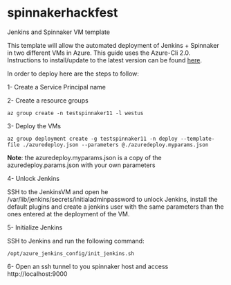 # spinnakerhackfest
Jenkins and Spinnaker VM template

This template will allow the automated deployment of Jenkins + Spinnaker in two different VMs in Azure.  This guide uses the Azure-Cli 2.0.  Instructions to install/update to the latest version can be found [here](https://docs.microsoft.com/en-us/cli/azure/install-az-cli2).
 
In order to deploy here are the steps to follow: 

1- Create a Service Principal name

2- Create a resource groups

  `` az group create -n testspinnaker11 -l westus `` 

3- Deploy the VMs 

 `` az group deployment create -g testspinnaker11 -n deploy --template-file ./azuredeploy.json --parameters @./azuredeploy.myparams.json `` 

**Note**: the azuredeploy.myparams.json is a copy of the azuredeploy.params.json with your own parameters

4- Unlock Jenkins

SSH to the JenkinsVM and open he /var/lib/jenkins/secrets/initialadminpassword to unlock Jenkins, install the default plugins and create a jenkins user with the same parameters than the ones entered at the deployment of the VM.

5- Initialize Jenkins 

SSH to Jenkins and run the following command: 

  ``/opt/azure_jenkins_config/init_jenkins.sh `` 

6- Open an ssh tunnel to you spinnaker host and access http://localhost:9000

